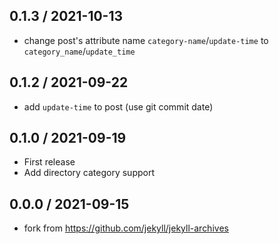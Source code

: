 
## 0.1.3 / 2021-10-13

  * change post's attribute name `category-name`/`update-time` to `category_name`/`update_time`

## 0.1.2 / 2021-09-22

  * add `update-time` to post (use git commit date)

## 0.1.0 / 2021-09-19

  * First release
  * Add directory category support

## 0.0.0 / 2021-09-15
  * fork from https://github.com/jekyll/jekyll-archives
